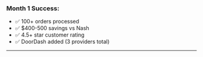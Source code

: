 ### **Month 1 Success:**

- ✅ 100+ orders processed
- ✅ $400-500 savings vs Nash
- ✅ 4.5+ star customer rating
- ✅ DoorDash added (3 providers total)

---
